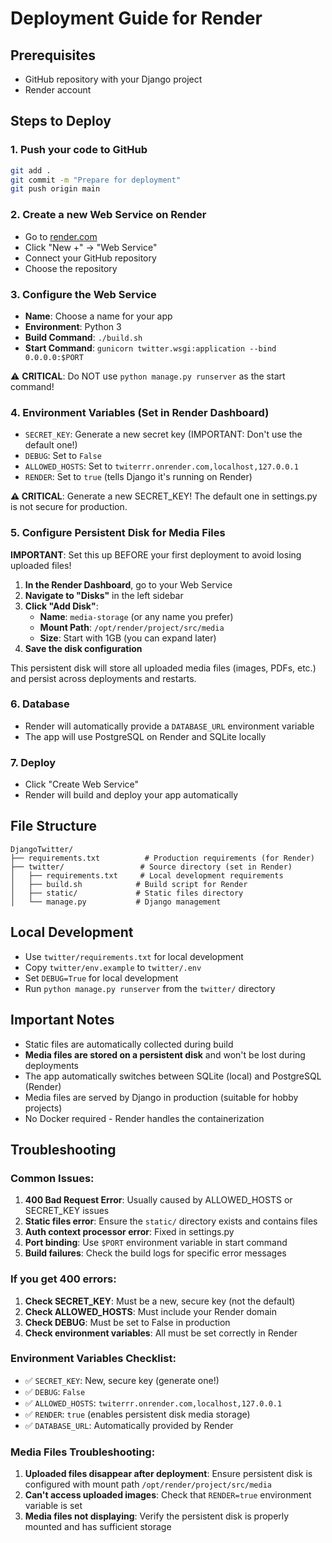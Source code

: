 # Deployment Guide for Render

## Prerequisites
- GitHub repository with your Django project
- Render account

## Steps to Deploy

### 1. Push your code to GitHub
```bash
git add .
git commit -m "Prepare for deployment"
git push origin main
```

### 2. Create a new Web Service on Render
- Go to [render.com](https://render.com)
- Click "New +" → "Web Service"
- Connect your GitHub repository
- Choose the repository

### 3. Configure the Web Service
- **Name**: Choose a name for your app
- **Environment**: Python 3
- **Build Command**: `./build.sh`
- **Start Command**: `gunicorn twitter.wsgi:application --bind 0.0.0.0:$PORT`

⚠️ **CRITICAL**: Do NOT use `python manage.py runserver` as the start command!

### 4. Environment Variables (Set in Render Dashboard)
- `SECRET_KEY`: Generate a new secret key (IMPORTANT: Don't use the default one!)
- `DEBUG`: Set to `False`
- `ALLOWED_HOSTS`: Set to `twiterrr.onrender.com,localhost,127.0.0.1`
- `RENDER`: Set to `true` (tells Django it's running on Render)

**⚠️ CRITICAL**: Generate a new SECRET_KEY! The default one in settings.py is not secure for production.

### 5. Configure Persistent Disk for Media Files
**IMPORTANT**: Set this up BEFORE your first deployment to avoid losing uploaded files!

1. **In the Render Dashboard**, go to your Web Service
2. **Navigate to "Disks"** in the left sidebar
3. **Click "Add Disk"**:
   - **Name**: `media-storage` (or any name you prefer)
   - **Mount Path**: `/opt/render/project/src/media`
   - **Size**: Start with 1GB (you can expand later)
4. **Save the disk configuration**

This persistent disk will store all uploaded media files (images, PDFs, etc.) and persist across deployments and restarts.

### 6. Database
- Render will automatically provide a `DATABASE_URL` environment variable
- The app will use PostgreSQL on Render and SQLite locally

### 7. Deploy
- Click "Create Web Service"
- Render will build and deploy your app automatically

## File Structure
```
DjangoTwitter/
├── requirements.txt          # Production requirements (for Render)
├── twitter/                 # Source directory (set in Render)
│   ├── requirements.txt     # Local development requirements
│   ├── build.sh            # Build script for Render
│   ├── static/             # Static files directory
│   └── manage.py           # Django management
```

## Local Development
- Use `twitter/requirements.txt` for local development
- Copy `twitter/env.example` to `twitter/.env`
- Set `DEBUG=True` for local development
- Run `python manage.py runserver` from the `twitter/` directory

## Important Notes
- Static files are automatically collected during build
- **Media files are stored on a persistent disk** and won't be lost during deployments
- The app automatically switches between SQLite (local) and PostgreSQL (Render)
- Media files are served by Django in production (suitable for hobby projects)
- No Docker required - Render handles the containerization

## Troubleshooting

### Common Issues:
1. **400 Bad Request Error**: Usually caused by ALLOWED_HOSTS or SECRET_KEY issues
2. **Static files error**: Ensure the `static/` directory exists and contains files
3. **Auth context processor error**: Fixed in settings.py
4. **Port binding**: Use `$PORT` environment variable in start command
5. **Build failures**: Check the build logs for specific error messages

### If you get 400 errors:
1. **Check SECRET_KEY**: Must be a new, secure key (not the default)
2. **Check ALLOWED_HOSTS**: Must include your Render domain
3. **Check DEBUG**: Must be set to False in production
4. **Check environment variables**: All must be set correctly in Render

### Environment Variables Checklist:
- ✅ `SECRET_KEY`: New, secure key (generate one!)
- ✅ `DEBUG`: `False`
- ✅ `ALLOWED_HOSTS`: `twiterrr.onrender.com,localhost,127.0.0.1`
- ✅ `RENDER`: `true` (enables persistent disk media storage)
- ✅ `DATABASE_URL`: Automatically provided by Render

### Media Files Troubleshooting:
1. **Uploaded files disappear after deployment**: Ensure persistent disk is configured with mount path `/opt/render/project/src/media`
2. **Can't access uploaded images**: Check that `RENDER=true` environment variable is set
3. **Media files not displaying**: Verify the persistent disk is properly mounted and has sufficient storage